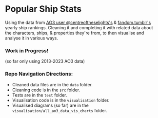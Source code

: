 # Popular Ship Stats

Using the data from [AO3 user @centreoftheselights's](https://archiveofourown.org/series/3929719) & [fandom.tumblr's](https://fandom.tumblr.com/) yearly ship rankings. Cleaning it and completing it with related data about the characters, ships, & properties they're from, to then visualise and analyse it in various ways.

### Work in Progress! 

(so far only using 2013-2023 AO3 data)

### Repo Navigation Directions:

- Cleaned data files are in the `data` folder. 
- Cleaning code is in the `src` folder. 
- Tests are in the `test` folder.
- Visualisation code is in the `visualisation` folder.
- Visualised diagrams (so far) are in the `visualisation/all_ao3_data_vis_charts` folder.